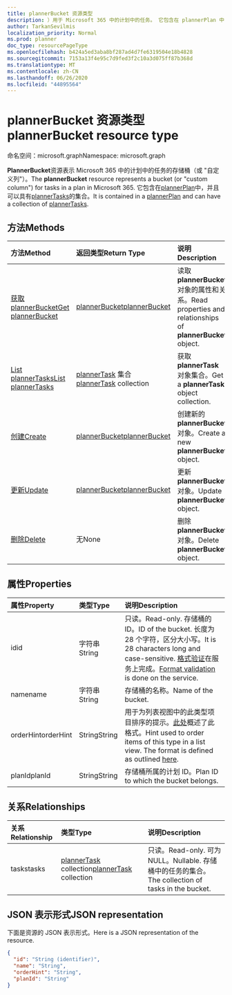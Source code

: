```yaml
---
title: plannerBucket 资源类型
description: ）用于 Microsoft 365 中的计划中的任务。 它包含在 plannerPlan 中，并且可以具有 plannerTasks 的集合。
author: TarkanSevilmis
localization_priority: Normal
ms.prod: planner
doc_type: resourcePageType
ms.openlocfilehash: b424a5ed3aba8bf287ad4d7fe6319504e18b4828
ms.sourcegitcommit: 7153a13f4e95c7d9fed3f2c10a3d075ff87b368d
ms.translationtype: MT
ms.contentlocale: zh-CN
ms.lasthandoff: 06/26/2020
ms.locfileid: "44895564"
---
```

# <a name="plannerbucket-resource-type"></a><span data-ttu-id="d4a39-104">plannerBucket 资源类型</span><span class="sxs-lookup"><span data-stu-id="d4a39-104">plannerBucket resource type</span></span>

<span data-ttu-id="d4a39-105">命名空间：microsoft.graph</span><span class="sxs-lookup"><span data-stu-id="d4a39-105">Namespace: microsoft.graph</span></span>

<span data-ttu-id="d4a39-106">**PlannerBucket**资源表示 Microsoft 365 中的计划中的任务的存储桶（或 "自定义列"）。</span><span class="sxs-lookup"><span data-stu-id="d4a39-106">The **plannerBucket** resource represents a bucket (or "custom column") for tasks in a plan in Microsoft 365.</span></span> <span data-ttu-id="d4a39-107">它包含在[plannerPlan](plannerplan.md)中，并且可以具有[plannerTasks](plannertask.md)的集合。</span><span class="sxs-lookup"><span data-stu-id="d4a39-107">It is contained in a [plannerPlan](plannerplan.md) and can have a collection of [plannerTasks](plannertask.md).</span></span>



## <a name="methods"></a><span data-ttu-id="d4a39-108">方法</span><span class="sxs-lookup"><span data-stu-id="d4a39-108">Methods</span></span>

| <span data-ttu-id="d4a39-109">方法</span><span class="sxs-lookup"><span data-stu-id="d4a39-109">Method</span></span>           | <span data-ttu-id="d4a39-110">返回类型</span><span class="sxs-lookup"><span data-stu-id="d4a39-110">Return Type</span></span>    |<span data-ttu-id="d4a39-111">说明</span><span class="sxs-lookup"><span data-stu-id="d4a39-111">Description</span></span>|
|:---------------|:--------|:----------|
|[<span data-ttu-id="d4a39-112">获取 plannerBucket</span><span class="sxs-lookup"><span data-stu-id="d4a39-112">Get plannerBucket</span></span>](../api/plannerbucket-get.md) | [<span data-ttu-id="d4a39-113">plannerBucket</span><span class="sxs-lookup"><span data-stu-id="d4a39-113">plannerBucket</span></span>](plannerbucket.md) |<span data-ttu-id="d4a39-114">读取**plannerBucket**对象的属性和关系。</span><span class="sxs-lookup"><span data-stu-id="d4a39-114">Read properties and relationships of **plannerBucket** object.</span></span>|
|[<span data-ttu-id="d4a39-115">List plannerTasks</span><span class="sxs-lookup"><span data-stu-id="d4a39-115">List plannerTasks</span></span>](../api/plannerbucket-list-tasks.md) |<span data-ttu-id="d4a39-116">[plannerTask](plannertask.md) 集合</span><span class="sxs-lookup"><span data-stu-id="d4a39-116">[plannerTask](plannertask.md) collection</span></span>| <span data-ttu-id="d4a39-117">获取 **plannerTask** 对象集合。</span><span class="sxs-lookup"><span data-stu-id="d4a39-117">Get a **plannerTask** object collection.</span></span>|
|[<span data-ttu-id="d4a39-118">创建</span><span class="sxs-lookup"><span data-stu-id="d4a39-118">Create</span></span>](../api/planner-post-buckets.md) | [<span data-ttu-id="d4a39-119">plannerBucket</span><span class="sxs-lookup"><span data-stu-id="d4a39-119">plannerBucket</span></span>](plannerbucket.md)   | <span data-ttu-id="d4a39-120">创建新的**plannerBucket**对象。</span><span class="sxs-lookup"><span data-stu-id="d4a39-120">Create a new **plannerBucket** object.</span></span> |
|[<span data-ttu-id="d4a39-121">更新</span><span class="sxs-lookup"><span data-stu-id="d4a39-121">Update</span></span>](../api/plannerbucket-update.md) | [<span data-ttu-id="d4a39-122">plannerBucket</span><span class="sxs-lookup"><span data-stu-id="d4a39-122">plannerBucket</span></span>](plannerbucket.md)   |<span data-ttu-id="d4a39-123">更新**plannerBucket**对象。</span><span class="sxs-lookup"><span data-stu-id="d4a39-123">Update **plannerBucket** object.</span></span> |
|[<span data-ttu-id="d4a39-124">删除</span><span class="sxs-lookup"><span data-stu-id="d4a39-124">Delete</span></span>](../api/plannerbucket-delete.md) | <span data-ttu-id="d4a39-125">无</span><span class="sxs-lookup"><span data-stu-id="d4a39-125">None</span></span> |<span data-ttu-id="d4a39-126">删除**plannerBucket**对象。</span><span class="sxs-lookup"><span data-stu-id="d4a39-126">Delete **plannerBucket** object.</span></span> |

## <a name="properties"></a><span data-ttu-id="d4a39-127">属性</span><span class="sxs-lookup"><span data-stu-id="d4a39-127">Properties</span></span>
| <span data-ttu-id="d4a39-128">属性</span><span class="sxs-lookup"><span data-stu-id="d4a39-128">Property</span></span>     | <span data-ttu-id="d4a39-129">类型</span><span class="sxs-lookup"><span data-stu-id="d4a39-129">Type</span></span>   |<span data-ttu-id="d4a39-130">说明</span><span class="sxs-lookup"><span data-stu-id="d4a39-130">Description</span></span>|
|:---------------|:--------|:----------|
|<span data-ttu-id="d4a39-131">id</span><span class="sxs-lookup"><span data-stu-id="d4a39-131">id</span></span>|<span data-ttu-id="d4a39-132">字符串</span><span class="sxs-lookup"><span data-stu-id="d4a39-132">String</span></span>| <span data-ttu-id="d4a39-133">只读。</span><span class="sxs-lookup"><span data-stu-id="d4a39-133">Read-only.</span></span> <span data-ttu-id="d4a39-134">存储桶的 ID。</span><span class="sxs-lookup"><span data-stu-id="d4a39-134">ID of the bucket.</span></span> <span data-ttu-id="d4a39-135">长度为 28 个字符，区分大小写。</span><span class="sxs-lookup"><span data-stu-id="d4a39-135">It is 28 characters long and case-sensitive.</span></span> <span data-ttu-id="d4a39-136">[格式验证](planner-identifiers-disclaimer.md)在服务上完成。</span><span class="sxs-lookup"><span data-stu-id="d4a39-136">[Format validation](planner-identifiers-disclaimer.md) is done on the service.</span></span>|
|<span data-ttu-id="d4a39-137">name</span><span class="sxs-lookup"><span data-stu-id="d4a39-137">name</span></span>|<span data-ttu-id="d4a39-138">字符串</span><span class="sxs-lookup"><span data-stu-id="d4a39-138">String</span></span>|<span data-ttu-id="d4a39-139">存储桶的名称。</span><span class="sxs-lookup"><span data-stu-id="d4a39-139">Name of the bucket.</span></span>|
|<span data-ttu-id="d4a39-140">orderHint</span><span class="sxs-lookup"><span data-stu-id="d4a39-140">orderHint</span></span>|<span data-ttu-id="d4a39-141">String</span><span class="sxs-lookup"><span data-stu-id="d4a39-141">String</span></span>|<span data-ttu-id="d4a39-p104">用于为列表视图中的此类型项目排序的提示。[此处](planner-order-hint-format.md)概述了此格式。</span><span class="sxs-lookup"><span data-stu-id="d4a39-p104">Hint used to order items of this type in a list view. The format is defined as outlined [here](planner-order-hint-format.md).</span></span>|
|<span data-ttu-id="d4a39-144">planId</span><span class="sxs-lookup"><span data-stu-id="d4a39-144">planId</span></span>|<span data-ttu-id="d4a39-145">String</span><span class="sxs-lookup"><span data-stu-id="d4a39-145">String</span></span>|<span data-ttu-id="d4a39-146">存储桶所属的计划 ID。</span><span class="sxs-lookup"><span data-stu-id="d4a39-146">Plan ID to which the bucket belongs.</span></span>|

## <a name="relationships"></a><span data-ttu-id="d4a39-147">关系</span><span class="sxs-lookup"><span data-stu-id="d4a39-147">Relationships</span></span>
| <span data-ttu-id="d4a39-148">关系</span><span class="sxs-lookup"><span data-stu-id="d4a39-148">Relationship</span></span> | <span data-ttu-id="d4a39-149">类型</span><span class="sxs-lookup"><span data-stu-id="d4a39-149">Type</span></span>   |<span data-ttu-id="d4a39-150">说明</span><span class="sxs-lookup"><span data-stu-id="d4a39-150">Description</span></span>|
|:---------------|:--------|:----------|
|<span data-ttu-id="d4a39-151">tasks</span><span class="sxs-lookup"><span data-stu-id="d4a39-151">tasks</span></span>|<span data-ttu-id="d4a39-152">[plannerTask](plannertask.md) collection</span><span class="sxs-lookup"><span data-stu-id="d4a39-152">[plannerTask](plannertask.md) collection</span></span>| <span data-ttu-id="d4a39-153">只读。</span><span class="sxs-lookup"><span data-stu-id="d4a39-153">Read-only.</span></span> <span data-ttu-id="d4a39-154">可为 NULL。</span><span class="sxs-lookup"><span data-stu-id="d4a39-154">Nullable.</span></span> <span data-ttu-id="d4a39-155">存储桶中的任务的集合。</span><span class="sxs-lookup"><span data-stu-id="d4a39-155">The collection of tasks in the bucket.</span></span>|

## <a name="json-representation"></a><span data-ttu-id="d4a39-156">JSON 表示形式</span><span class="sxs-lookup"><span data-stu-id="d4a39-156">JSON representation</span></span>
<span data-ttu-id="d4a39-157">下面是资源的 JSON 表示形式。</span><span class="sxs-lookup"><span data-stu-id="d4a39-157">Here is a JSON representation of the resource.</span></span>

<!-- {
  "blockType": "resource",
  "baseType": "microsoft.graph.entity",
  "optionalProperties": [

  ],
  "@odata.type": "microsoft.graph.plannerBucket"
}-->

```json
{
  "id": "String (identifier)",
  "name": "String",
  "orderHint": "String",
  "planId": "String"
}

```

<!-- uuid: 8fcb5dbc-d5aa-4681-8e31-b001d5168d79
2015-10-25 14:57:30 UTC -->
<!-- {
  "type": "#page.annotation",
  "description": "plannerBucket resource",
  "keywords": "",
  "section": "documentation",
  "tocPath": ""
}-->
